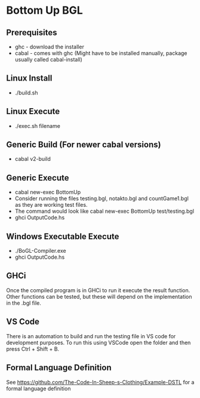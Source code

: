 # Bottom Up BGL

## Prerequisites
* ghc - download the installer
* cabal - comes with ghc (Might have to be installed manually, package usually called cabal-install)

## Linux Install
* ./build.sh

## Linux Execute
* ./exec.sh filename

## Generic Build (For newer cabal versions)
* cabal v2-build

## Generic Execute
* cabal new-exec BottomUp <filename>
* Consider running the files testing.bgl, notakto.bgl and countGame1.bgl as they are working test files.
* The command would look like cabal new-exec BottomUp test/testing.bgl
* ghci OutputCode.hs

## Windows Executable Execute
* ./BoGL-Compiler.exe <filename>
* ghci OutputCode.hs

## GHCi
Once the compiled program is in GHCi to run it execute the result function. Other functions can be tested, but these will depend on the implementation in the .bgl file.

## VS Code
There is an automation to build and run the testing file in VS code for development purposes. To run this using VSCode open the folder and then press Ctrl + Shift + B.

## Formal Language Definition
See https://github.com/The-Code-In-Sheep-s-Clothing/Example-DSTL for a formal language definition

